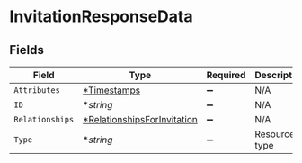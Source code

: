 # InvitationResponseData


## Fields

| Field                                                                            | Type                                                                             | Required                                                                         | Description                                                                      | Example                                                                          |
| -------------------------------------------------------------------------------- | -------------------------------------------------------------------------------- | -------------------------------------------------------------------------------- | -------------------------------------------------------------------------------- | -------------------------------------------------------------------------------- |
| `Attributes`                                                                     | [*Timestamps](../../models/shared/timestamps.md)                                 | :heavy_minus_sign:                                                               | N/A                                                                              |                                                                                  |
| `ID`                                                                             | **string*                                                                        | :heavy_minus_sign:                                                               | N/A                                                                              | 3krg2uUGZzb2W9Euo4moOY                                                           |
| `Relationships`                                                                  | [*RelationshipsForInvitation](../../models/shared/relationshipsforinvitation.md) | :heavy_minus_sign:                                                               | N/A                                                                              |                                                                                  |
| `Type`                                                                           | **string*                                                                        | :heavy_minus_sign:                                                               | Resource type                                                                    |                                                                                  |